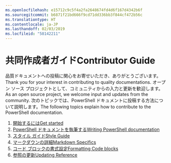 ```yaml
---
ms.openlocfilehash: e15712c9c5f4a2fa2648674fd4d6f167d4342b6f
ms.sourcegitcommit: b6871f21bd666f9cd71dd336bb3f844cf472b56c
ms.translationtype: HT
ms.contentlocale: ja-JP
ms.lasthandoff: 02/03/2019
ms.locfileid: "58142211"
---
```

# <a name="contributor-guide"></a><span data-ttu-id="00ac4-101">共同作成者ガイド</span><span class="sxs-lookup"><span data-stu-id="00ac4-101">Contributor Guide</span></span>

<span data-ttu-id="00ac4-102">品質ドキュメントへの投稿に関心をお寄せいただき、ありがとうございます。</span><span class="sxs-lookup"><span data-stu-id="00ac4-102">Thank you for your interest in contributing to quality documentations.</span></span>
<span data-ttu-id="00ac4-103">オープン ソース プロジェクトとして、コミュニティからの入力と更新を歓迎します。</span><span class="sxs-lookup"><span data-stu-id="00ac4-103">As an open source project, we welcome input and updates from the community.</span></span>
<span data-ttu-id="00ac4-104">次のトピックでは、PowerShell ドキュメントに投稿する方法について説明します。</span><span class="sxs-lookup"><span data-stu-id="00ac4-104">The following topics explain how to contribute to the PowerShell documentation.</span></span>

1. [<span data-ttu-id="00ac4-105">開始するには</span><span class="sxs-lookup"><span data-stu-id="00ac4-105">Get started</span></span>](./contributing/1-GET-STARTED.md)
2. [<span data-ttu-id="00ac4-106">PowerShell ドキュメントを執筆する</span><span class="sxs-lookup"><span data-stu-id="00ac4-106">Writing PowerShell documentation</span></span>](./contributing/2-WRITING.md)
3. [<span data-ttu-id="00ac4-107">スタイル ガイド</span><span class="sxs-lookup"><span data-stu-id="00ac4-107">Style Guide</span></span>](./contributing/3-STYLE-GUIDE.md)
4. [<span data-ttu-id="00ac4-108">マークダウンの詳細</span><span class="sxs-lookup"><span data-stu-id="00ac4-108">Markdown Specifics</span></span>](./contributing/4-MARKDOWN-SPECIFICS.md)
5. [<span data-ttu-id="00ac4-109">コード ブロックの書式設定</span><span class="sxs-lookup"><span data-stu-id="00ac4-109">Formatting Code blocks</span></span>](./contributing/5-FORMATTING-CODE.md)
6. [<span data-ttu-id="00ac4-110">参照の更新</span><span class="sxs-lookup"><span data-stu-id="00ac4-110">Updating Reference</span></span>](./contributing/6-UPDATING-REFERENCE.md)
